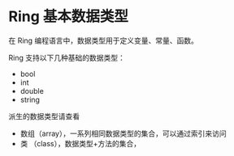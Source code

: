 # Ring 基本数据类型

在 Ring 编程语言中，数据类型用于定义变量、常量、函数。

Ring 支持以下几种基础的数据类型：
- bool
- int
- double
- string


派生的数据类型请查看

- 数组（array），一系列相同数据类型的集合，可以通过索引来访问 
- 类 （class），数据类型+方法的集合，

